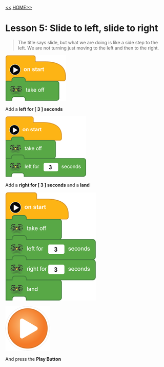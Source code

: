 [<<](09-lesson-4-fly-forward-turn-arond-come-back.md)  [HOME](https://github.com/drjonesy/ParrotDrone_Airborne_CodingWithTynker)[>>](11-lesson-6-a-square.md)
# Lesson 5: Slide to left, slide to right

> The title says slide, but what we are doing is like a side step to the left. We are not turning just moving to the left and then to the right.

![](images/10-L5-step1.png)
 
Add a **left for [ 3 ] seconds**

![](images/10-L5-step2.png)

Add a **right for [ 3 ] seconds** and a **land**

![](images/10-L5-step3.png)

![](images/06-L01-playBtn.png)

And press the **Play Button**

